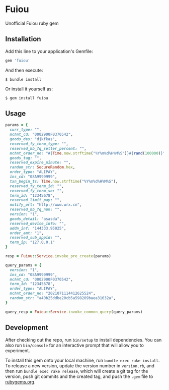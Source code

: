 # Fuiou

Unofficial Fuiou ruby gem

## Installation

Add this line to your application's Gemfile:

```ruby
gem 'fuiou'
```

And then execute:

    $ bundle install

Or install it yourself as:

    $ gem install fuiou

## Usage

```ruby
params = {
  curr_type: "",
  mchnt_cd: "0002900F0370542",
  goods_des: "djkfkas",
  reserved_fy_term_type: "",
  reserved_hb_fq_seller_percent: "",
  mchnt_order_no: "#{Time.now.strftime("%Y%m%d%H%M%S")}#{rand(100000)}",
  goods_tag: "",
  reserved_expire_minute: "",
  random_str: SecureRandom.hex,
  order_type: "ALIPAY",
  ins_cd: "08A9999999",
  txn_begin_ts: Time.now.strftime("%Y%m%d%H%M%S"),
  reserved_fy_term_id: "",
  reserved_fy_term_sn: "",
  term_id: "12345678",
  reserved_limit_pay: "",
  notify_url: "http://www.wrx.cn",
  reserved_hb_fq_num: "",
  version: "1",
  goods_detail: "asasda",
  reserved_device_info: "",
  addn_inf: "144333,95025",
  order_amt: "1",
  reserved_sub_appid: "",
  term_ip: "127.0.0.1"
}

resp = Fuiou::Service.invoke_pre_create(params)

query_params = {
  version: "1",
  ins_cd: "08A9999999",
  mchnt_cd: "0002900F0370542",
  term_id: "12345678",
  order_type: "ALIPAY",
  mchnt_order_no: "2021071114412625524",
  random_str: "a40b25ddbe20cb5a598209baea31632a",
}

query_resp = Fuiou::Service.invoke_common_query(query_params)
```

## Development

After checking out the repo, run `bin/setup` to install dependencies. You can also run `bin/console` for an interactive prompt that will allow you to experiment.

To install this gem onto your local machine, run `bundle exec rake install`. To release a new version, update the version number in `version.rb`, and then run `bundle exec rake release`, which will create a git tag for the version, push git commits and the created tag, and push the `.gem` file to [rubygems.org](https://rubygems.org).
